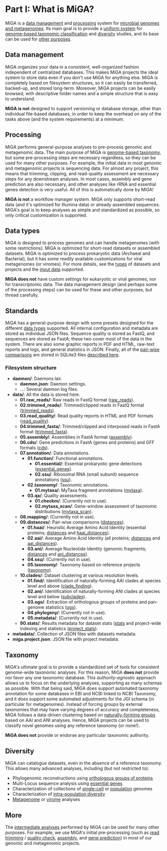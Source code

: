 # Part I: What is MiGA?

MiGA is a [data management](#data-management) and [processing](#processing)
system for [microbial genomes and metagenomes](#data-types). Its main goal is
to provide a [uniform system](#standards) for
[genome-based taxonomic classification](#taxonomy) and [diversity](#diversity)
studies, and its base can be used for [other purposes](#more).

## Data management

MiGA organizes your data in a consistent, well-organized fashion independent of
centralized databases. This makes MiGA projects the ideal system to store data
even if you don't use MiGA for anything else. MiGA is completely based on
filesystem structures, so it can easily be transferred, backed-up, and stored
long-term.
Moreover, MiGA projects can be easily browsed, with descriptive folder
names and a simple structure that is easy to understand.

**MiGA is not** designed to support versioning or database storage,
other than individual file-based databases, in order to keep the overhead on
any of the tasks above (and the system requirements) at a minimum.

## Processing

MiGA performs general-purpose analyses to pre-process genomic and metagenomic
data. The main purpose of MiGA is [genome-based taxonomy](#taxonomy), but some
pre-processing steps are necessary regardless, so they can be used for many
other purposes.
For example, the initial data in most genomic and metagenomic projects
is sequencing data. For almost any project, this means that trimming, clipping,
and read-quality assessment are necessary steps for any downstream analyses.
In most cases, assembly and gene prediction are also necessary, and other
analyses like rRNA and essential genes detection is very useful. All of this is
automatically done by MiGA!

**MiGA is not** a workflow manager system.
MiGA only supports short-read data (and it's optimized for Illumina data) or
already assembled sequences.
MiGA's goal is to keep analyses as simple and standardized as possible,
so only critical customization is supported.

## Data types

MiGA is designed to process genomes and can handle metagenomes (with some
restrictions).
MiGA is optimized for short-read datasets or assembled datasets.
MiGA is optimized to process prokaryotic data (Archaeal and Bacterial),
but it has some readily available customizations for viral metagenomes
(or viromes).
For more details, see the [types](part2/types.md) of datasets and projects
and the [input data](part2/input.md) supported.

**MiGA does not** have custom settings for eukaryotic or viral genomes,
nor for transcriptomic data.
The data management design (and perhaps some of the processing steps) can be
used for these and other purposes, but thread carefully.

## Standards

MiGA has a general-purpose design with some presets designed for the different
[data types](part2/types.md) supported. All internal configuration and
metadata are stored as individual JSON files. Sequence quality is stored as
FastQ, and sequences are stored as FastA; these two cover most of the data
in the system. There are also some graphic reports in PDF and HTML, raw-text
reports and logs, and general statistics in JSON. Finally, all of the
[pair-wise comparisons](part2/distances.md) are stored in SQLite3 files
[described here](part2/distances.md#sqlite3-schema).

### Filesystem structure

+ **daemon/**: Daemons lair.
  + **daemon.json**: Daemon settings.
  + ...: Several daemon log files.
+ **data/**: All the data is stored here.
  + **01.raw_reads/**: Raw reads in FastQ format
    ([raw_reads](part5/workflow.md#raw-reads)).
  + **02.trimmed_reads/**: Trimmed/clipped reads in FastQ format
    ([trimmed_reads](part5/workflow.md#trimmed-reads)).
  + **03.read_quality/**: Read quality reports in HTML and PDF formats
    ([read_quality](part5/workflow.md#read-quality)).
  + **04.trimmed_fasta/**: Trimmed/clipped and interposed reads in FastA format
    ([trimmed_fasta](part5/workflow.md#trimmed-fasta)).
  + **05.assembly/**: Assemblies in FastA format
    ([assembly](part5/workflow.md#assembly)).
  + **06.cds/**: Gene predictions in FastA (genes and proteins) and GFF formats
    ([cds](part5/workflow.md#cds)).
  + **07.annotation/**: Data annotations.
    + **01.function/**: Functional annotations.
      + **01.essential/**: Essential prokaryotic gene detections
        ([essential_genes](part5/workflow.md#essential-genes)).
      + **02.ssu/**: Ribosomal RNA (small subunit) sequence annotations
        ([ssu](part5/workflow.md#ssu)).
    + **02.taxonomy/**: Taxonomic annotations.
      + **01.mytaxa/**: MyTaxa fragment annotations
        ([mytaxa](part5/workflow.md#mytaxa)).
    + **03.qa/**: Quality assessments.
      + **01.checkm/**: (Currently not in use).
      + **02.mytaxa_scan/**: Gene-window assessment of taxonomic distributions
        ([mytaxa_scan](part5/workflow.md#mytaxa-scan)).
  + **08.mapping/**: (Currently not in use).
  + **09.distances/**: Pair-wise comparisons
    ([distances](part5/workflow.md#distances)).
    + **01.haai/**: Heuristic Average Amino Acid Identity (essential proteins;
      [distances](part5/workflow.md#distances) and
      [haai_distances](part5/workflow.md#haai-distances)).
    + **02.aai/**: Average Amino Acid Identity (all proteins;
      [distances](part5/workflow.md#distances) and
      [aai_distances](part5/workflow.md#aai-distances)).
    + **03.ani/**: Average Nucleotide Identity (genomic fragments;
      [distances](part5/workflow.md#distances) and
      [ani_distances](part5/workflow.md#ani-distances)).
    + **04.ssu/**: (Currently not in use).
    + **05.taxonomy/**: Taxonomy based on reference projects
      ([taxonomy](part5/workflow.md#taxonomy)).
  + **10.clades/**: Dataset clustering at various resolution levels.
    + **01.find/**: Identification of naturally-forming AAI clades at species
      level and above ([clade_finding](part5/workflow.md#clade-finding)).
    + **02.ani/**: Identification of naturally-forming ANI clades at species
      level and below ([subclades](part5/workflow.md#subclades)).
    + **03.ogs/**: Extraction of orthologous groups of proteins and pan-genome
      statistics ([ogs](part5/workflow.md#ogs)).
    + **04.phylogeny/**: (Currently not in use).
    + **05.metadata/**: (Currently not in use).
  + **90.stats/**: Results metadata for dataset stats
    ([stats](part5/workflow.md#stats) and project-wide indexing and statistics
    ([project_stats](part5/workflow.md#project-stats)).
+ **metadata/**: Collection of JSON files with datasets metadata.
+ **miga.project.json**: JSON file with project metadata.

## Taxonomy

MiGA's ultimate goal is to provide a standardized set of tools for consistent
genome-wide taxonomic analyses. For this reason, MiGA **does not** provide nor
favor any one taxonomic database. This *authority-agnostic* approach allows us
to focus on the underlying analyses, supporting as many schemas as possible.
With that being said, MiGA does support automated taxonomy annotation for some
databases in EBI and NCBI linked to NCBI Taxonomy, and it does support some
automated adjustments for the JGI schema (in particular for metagenomes).
Instead of forcing groups by external taxonomies that may have varying degrees
of accuracy and completeness, MiGA follows a data-driven clustering based on
[naturally-forming groups](part2/clustering.md) based on AAI and ANI analyses.
Hence, MiGA projects can be used to classify novel genomes using any reference
taxonomy (or none!).

**MiGA does not** provide or endorse any particular taxonomic authority.

## Diversity

MiGA can catalogue datasets, even in the absence of a reference taxonomy.
This allows many advanced analyses, including (but not restricted to):

* Phylogenomic reconstructions using
  [orthologous groups of proteins](part5/workflow.md#ogs)
* Multi-Locus sequence analysis using
  [essential genes](part5/workflow.md#essential-genes)
* Characterization of collections of
  [single-cell](part2/types.md#single-cell-genome) or
  [population](part2/types.md#population-genome) genomes
* Characterization of
  [intra-population diversity](part2/clustering.md#ani-clades)
* [Metagenome](part2/types.md#metagenome) or [virome](part2/types.md#virome)
  analyses

## More

The [intermediate analyses](part5/workflow.md) performed by MiGA can be used
for many other purposes. For example, we use MiGA's initial pre-processing
(such as [read trimming](part5/workflow.md#trimmed-reads) /
[quality check](part5/workflow.md#read-quality),
[assembly](part5/workflow.md#assembly), and
[gene prediction](part5/workflow.md#cds)) in most of our genomic and
metagenomic projects.

